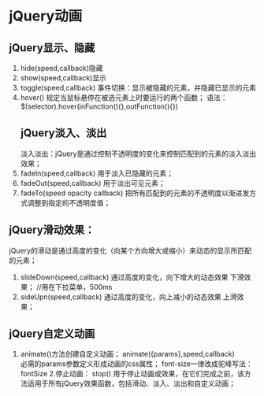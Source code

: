 # jQuery动画
## jQuery显示、隐藏
1. hide(speed,callback)隐藏
2. show(speed,callback)显示
3. toggle(speed,callback)      事件切换：显示被隐藏的元素，并隐藏已显示的元素
4. hover()                     规定当鼠标悬停在被选元素上时要运行的两个函数；
   语法：
   $(selector).hover(inFunction(){},outFunction(){})
   ## jQuery淡入、淡出
   淡入淡出：jQuery是通过控制不透明度的变化来控制匹配到的元素的淡入淡出效果；
1. fadeIn(speed,callback)      用于淡入已隐藏的元素；
2. fadeOut(speed,callback)      用于淡出可见元素；
3. fadeTo(speed opacity callback)        把所有匹配到的元素的不透明度以渐进发方式调整到指定的不透明度值；
   
## jQuery滑动效果：
jQuery的滑动是通过高度的变化（向某个方向增大或缩小）来动态的显示所匹配的元素；
1. slideDown(speed,callback)     通过高度的变化，向下增大的动态效果  下滑效果；    //用在下拉菜单，500ms
2. sideUpn(speed,callback)       通过高度的变化，向上减小的动态效果  上滑效果；

## jQuery自定义动画
1. animate()方法创建自定义动画；
animate({params},speed,callback)     
必需的params参数定义形成动画的css属性；
font-size一律改成驼峰写法：fontSize
2.停止动画：
stop()   用于停止动画或效果，在它们完成之前，该方法适用于所有jQuery效果函数，包括滑动、淡入、淡出和自定义动画；
